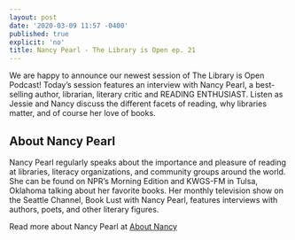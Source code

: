 ```yaml
---
layout: post
date: '2020-03-09 11:57 -0400'
published: true
explicit: 'no'
title: Nancy Pearl - The Library is Open ep. 21
---
```

We are happy to announce our newest session of The Library is Open Podcast! Today’s session features an interview with Nancy Pearl, a best-selling author, librarian, literary critic and READING ENTHUSIAST. Listen as Jessie and Nancy discuss the different facets of reading, why libraries matter, and of course her love of books.

## About Nancy Pearl 

Nancy Pearl regularly speaks about the importance and pleasure of reading at libraries, literacy organizations, and community groups around the world.  She can be found on NPR’s Morning Edition and KWGS-FM in Tulsa, Oklahoma talking about her favorite books. Her monthly television show on the Seattle Channel, Book Lust with Nancy Pearl, features interviews with authors, poets, and other literary figures.

Read more about Nancy Pearl at [About Nancy](https://www.nancypearl.com/about-nancy "Nancy Pearl")
